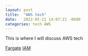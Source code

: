 ```yaml
---
layout: post
title:  "AWS tech"
date:   2022-05-21 14:07:21 -0600
categories: tech AWS
---
```

This is where I will discuss AWS tech

[Fargate](https://tdfacer.github.io/tech/aws-fargate)
[IAM](https://tdfacer.github.io/tech/aws-iam)

